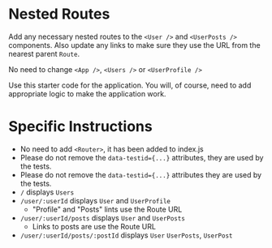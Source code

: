 # Nested Routes

Add any necessary nested routes to the `<User />` and `<UserPosts />` components.
Also update any links to make sure they use the URL from the nearest parent `Route`.

No need to change `<App />`, `<Users />` or  `<UserProfile />`

Use this starter code for the application. You will, of course, need to add appropriate logic to make the application work.
 
# Specific Instructions
- No need to add `<Router>`, it has been added to index.js
 - Please do not remove the  `data-testid={...}` attributes, they are used by the tests.
 - Please do not remove the `data-testid={...}` attributes they are used by the tests.
 - `/` displays `Users`
 - `/user/:userId` displays `User` and `UserProfile`
    - "Profile" and "Posts" lints use the Route URL
 - `/user/:userId/posts` displays `User` and `UserPosts`
    - Links to posts are use the Route URL
 - `/user/:userId/posts/:postId` displays `User` `UserPosts`, `UserPost`
